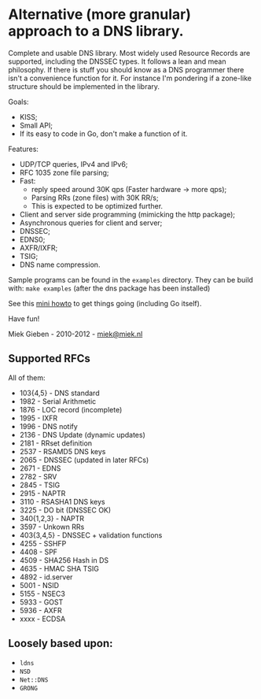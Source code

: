 # Alternative (more granular) approach to a DNS library.

Complete and usable DNS library. Most widely used Resource Records are
supported, including the DNSSEC types. It follows a lean and mean philosophy.
If there is stuff you should know as a DNS programmer there isn't a convenience
function for it. For instance I'm pondering if a zone-like structure should be
implemented in the library.

Goals:
* KISS;
* Small API;
* If its easy to code in Go, don't make a function of it.

Features:

* UDP/TCP queries, IPv4 and IPv6;
* RFC 1035 zone file parsing;
* Fast: 
    * reply speed around 30K qps (Faster hardware -> more qps);
    * Parsing RRs (zone files) with 30K RR/s; 
    * This is expected to be optimized further.
* Client and server side programming (mimicking the http package);
* Asynchronous queries for client and server;
* DNSSEC;
* EDNS0;
* AXFR/IXFR;
* TSIG;
* DNS name compression.

Sample programs can be found in the `examples` directory. They can 
be build with: `make examples` (after the dns package has been installed)

See this [mini howto](http://www.miek.nl/blog/archives/2012/01/23/super-short_guide_to_getting_q/index.html)
to get things going (including Go itself).

Have fun!

Miek Gieben  -  2010-2012 - miek@miek.nl

## Supported RFCs

All of them:

* 103{4,5}  - DNS standard
* 1982 - Serial Arithmetic
* 1876 - LOC record (incomplete)
* 1995 - IXFR
* 1996 - DNS notify
* 2136 - DNS Update (dynamic updates)
* 2181 - RRset definition
* 2537 - RSAMD5 DNS keys
* 2065 - DNSSEC (updated in later RFCs)
* 2671 - EDNS
* 2782 - SRV
* 2845 - TSIG
* 2915 - NAPTR
* 3110 - RSASHA1 DNS keys
* 3225 - DO bit (DNSSEC OK)
* 340{1,2,3} - NAPTR
* 3597 - Unkown RRs
* 403{3,4,5} - DNSSEC + validation functions
* 4255 - SSHFP
* 4408 - SPF
* 4509 - SHA256 Hash in DS
* 4635 - HMAC SHA TSIG
* 4892 - id.server
* 5001 - NSID 
* 5155 - NSEC3
* 5933 - GOST
* 5936 - AXFR
* xxxx - ECDSA

## Loosely based upon:

* `ldns`
* `NSD`
* `Net::DNS`
* `GRONG`
